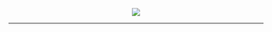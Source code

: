 <p align="center"><img src="https://cdn.rawgit.com/arcticicestudio/icepick/develop/assets/icepick-logo-banner.svg"/></p>

---
